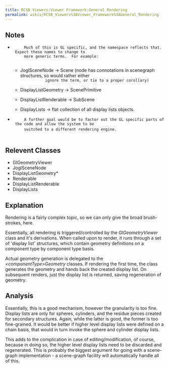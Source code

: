 ```yaml
---
title: RCSB Viewers:Viewer Framework:General Rendering
permalink: wikis/RCSB_Viewers%3AViewer_Framework%3AGeneral_Rendering
---
```


Notes
-----

-   `     Much of this is GL specific, and the namespace reflects that.  Expect these names to change to`  
    `     more generic terms.  For example:`  
    `     `
    -   JoglSceneNode -\> Scene (node has connotations in scenegraph
        structures, so would rather either
        `           ignore the term, or tie to a proper corollary)`

    -   DisplayListGeometry -\> ScenePrimitive
    -   DisplayListRenderable -\> SubScene
    -   DisplayLists -\> flat collection of all display lists objects.
-   `     A further goal would be to factor out the GL specific parts of the code and allow the system to be`  
    `     switched to a different rendering engine.`  
    `   `

Relevent Classes
----------------

-   GlGeometryViewer
-   JoglSceneNode
-   DisplayListGeometry\*
-   Renderable
-   DisplayListRenderable
-   DisplayLists

Explanation
-----------

Rendering is a fairly complex topic, so we can only give the broad
brush-strokes, here.

Essentially, all rendering is triggered/controlled by the
*GlGeometryViewer* class and it's derivations. When called upon to
render, it runs through a set of 'display list' structures, which
contain geometry definitions on a component type by component type
basis.

Actual geometry generation is delegated to the
*\<componentType\>Geometry* classes. If rendering the first time, the
class generates the geometry and hands back the created display list. On
subsequent renders, just the display list is returned, saving
regeneration of geometry.

Analysis
--------

Essentially, this is a good mechanism, however the granularity is too
fine. Display lists are only for spheres, cylinders, and the residue
pieces created for secondary structures. Again, while the latter is
good, the former is too fine-grained. It would be better if higher level
display lists were defined on a chain basis, that would in turn invoke
the sphere and cylinder display lists.

This adds to the complication in case of editing/modification, of
course, because in doing so, the higher level display lists need to be
discarded and regenerated. This is probably the biggest argument for
going with a scene-graph implementation - a scene-graph facility will
automatically handle all of this.
